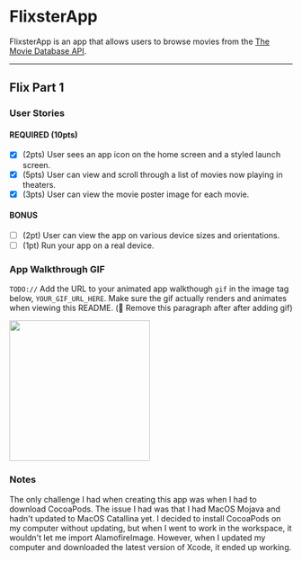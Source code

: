 # FlixsterApp

FlixsterApp is an app that allows users to browse movies from the [The Movie Database API](http://docs.themoviedb.apiary.io/#).

---

## Flix Part 1

### User Stories

#### REQUIRED (10pts)
- [x] (2pts) User sees an app icon on the home screen and a styled launch screen.
- [x] (5pts) User can view and scroll through a list of movies now playing in theaters.
- [x] (3pts) User can view the movie poster image for each movie.

#### BONUS
- [ ] (2pt) User can view the app on various device sizes and orientations.
- [ ] (1pt) Run your app on a real device.

### App Walkthrough GIF
`TODO://` Add the URL to your animated app walkthough `gif` in the image tag below, `YOUR_GIF_URL_HERE`. Make sure the gif actually renders and animates when viewing this README. (🚫 Remove this paragraph after after adding gif)

<img src="YOUR_GIF_URL_HERE" width=250><br>

### Notes
The only challenge I had when creating this app was when I had to download CocoaPods. The issue I had was that I had MacOS Mojava and hadn't updated to MacOS Catallina yet. I decided to install CocoaPods on my computer without updating, but when I went to work in the workspace, it wouldn't let me import AlamofireImage. However, when I updated my computer and downloaded the latest version of Xcode, it ended up working.
